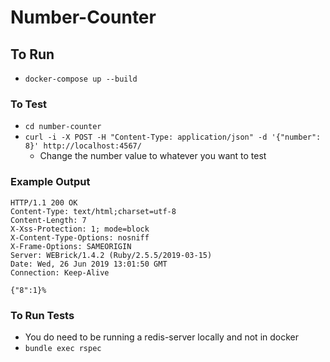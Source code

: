 # Number-Counter

## To Run
- `docker-compose up --build`

### To Test
- `cd number-counter`
- `curl -i -X POST -H "Content-Type: application/json" -d '{"number": 8}' http://localhost:4567/`
  - Change the number value to whatever you want to test

### Example Output
```
HTTP/1.1 200 OK
Content-Type: text/html;charset=utf-8
Content-Length: 7
X-Xss-Protection: 1; mode=block
X-Content-Type-Options: nosniff
X-Frame-Options: SAMEORIGIN
Server: WEBrick/1.4.2 (Ruby/2.5.5/2019-03-15)
Date: Wed, 26 Jun 2019 13:01:50 GMT
Connection: Keep-Alive

{"8":1}%
```

### To Run Tests
- You do need to be running a redis-server locally and not in docker
- `bundle exec rspec`
